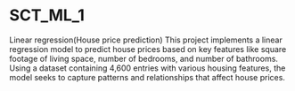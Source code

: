 # SCT_ML_1
Linear regression(House price prediction)
This project implements a linear regression model to predict house prices based on key features like square footage of living space, number of bedrooms, and number of bathrooms. Using a dataset containing 4,600 entries with various housing features, the model seeks to capture patterns and relationships that affect house prices.
